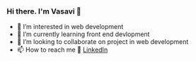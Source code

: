 ### Hi there. I'm Vasavi 👋


- 👀 I’m interested in web development
- 🌱 I’m currently learning front end devlopment
- 💞️ I’m looking to collaborate on project in web development
- 📫 How to reach me
:office: [LinkedIn](https://www.linkedin.com/in/vasavi-shanmugam-0251621b0/)

<!---
vasavi-s/vasavi-s is a ✨ special ✨ repository because its `README.md` (this file) appears on your GitHub profile.
You can click the Preview link to take a look at your changes.
--->
